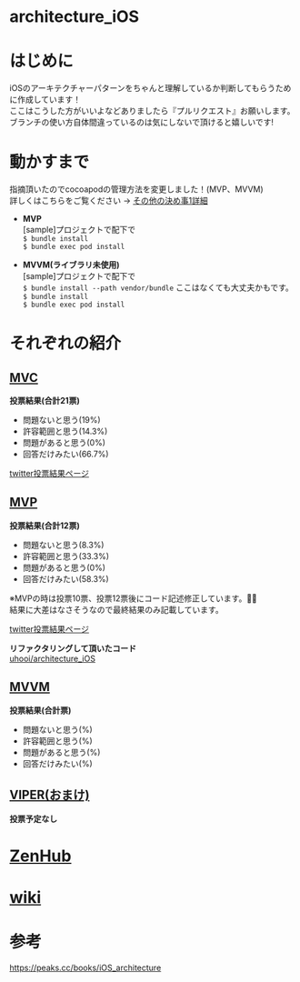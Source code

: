 # architecture_iOS

# はじめに
iOSのアーキテクチャーパターンをちゃんと理解しているか判断してもらうために作成しています！<br>
ここはこうした方がいいよなどありましたら『プルリクエスト』お願いします。<br>
ブランチの使い方自体間違っているのは気にしないで頂けると嬉しいです!<br>

# 動かすまで
指摘頂いたのでcocoapodの管理方法を変更しました！(MVP、MVVM)<br>
詳しくはこちらをご覧ください → [その他の決め事1詳細](https://github.com/sachiko-kame/architecture_iOS/wiki/%E3%81%9D%E3%81%AE%E4%BB%96%E3%81%AE%E6%B1%BA%E3%82%81%E4%BA%8B1%E8%A9%B3%E7%B4%B0)<br>

- **MVP**<br>
[sample]プロジェクトで配下で<br>
`$ bundle install`<br>
`$ bundle exec pod install`<br>

- **MVVM(ライブラリ未使用)**<br>
[sample]プロジェクトで配下で<br>
`$ bundle install --path vendor/bundle` ここはなくても大丈夫かもです。<br>
`$ bundle install`<br>
`$ bundle exec pod install`<br>

# それぞれの紹介
## [MVC](https://github.com/sachiko-kame/architecture_iOS/tree/feature/MVC)

**投票結果(合計21票)**
- 問題ないと思う(19%)
- 許容範囲と思う(14.3%)
- 問題があると思う(0%)
- 回答だけみたい(66.7%)

[twitter投票結果ページ](https://twitter.com/854729/status/1249711200151040000)

## [MVP](https://github.com/sachiko-kame/architecture_iOS/tree/feature/MVP)

**投票結果(合計12票)**
- 問題ないと思う(8.3%)
- 許容範囲と思う(33.3%)
- 問題があると思う(0%)
- 回答だけみたい(58.3%)

※MVPの時は投票10票、投票12票後にコード記述修正しています。🙇‍♀️<br>
結果に大差はなさそうなので最終結果のみ記載しています。<br>

[twitter投票結果ページ](https://twitter.com/854729/status/1251014938941722624)

**リファクタリングして頂いたコード**<br>
[uhooi/architecture_iOS](https://github.com/uhooi/architecture_iOS/tree/feature/fix_mvp)

## [MVVM](https://github.com/sachiko-kame/architecture_iOS/tree/feature/MVVM)

**投票結果(合計票)**
- 問題ないと思う(%)
- 許容範囲と思う(%)
- 問題があると思う(%)
- 回答だけみたい(%)

## [VIPER(おまけ)](https://github.com/sachiko-kame/architecture_iOS/tree/feature/VIPER)

**投票予定なし**

# [ZenHub](https://github.com/sachiko-kame/architecture_iOS/labels#workspaces/improvement-plan-5e99713e92d4be70c1e29ede/board?repos=255258678)

# [wiki](https://github.com/sachiko-kame/architecture_iOS/wiki)

# 参考
https://peaks.cc/books/iOS_architecture
